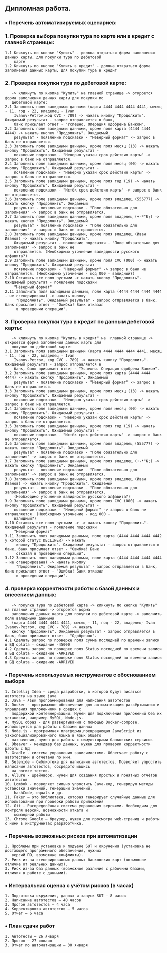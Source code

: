 ## Дипломная работа.

### • Перечень автоматизируемых сценариев:
        
### 1. Проверка выбора покупки тура по карте или в кредит с главной страницы:
    1.1 Кликнуть по кнопке "Купить" - должна открыться форма заполнения данных карты, для покупки тура по дебетовой 
	    карте
    1.2 Кликнуть по кнопке "Купить в кредит" - должна открыться форма заполнения данных карты, для покупки тура в кредит
   
### 2. Проверка покупки тура по дебетовой карте:
       -> кликнуть по кнопке "Купить" на главной странице -> откроется форма заполнения данных карты для покупки по 
	   дебетовой карте:
    2.1 Заполнить поля валидными данными (карта 4444 4444 4444 4441, месяц - 11, год - 22, владелец - Ivan 
	    Ivanov-Petrov,код CVC - 789) -> нажать кнопку "Продолжить". Ожидаемый результат - запрос отправляется в банк,
		банк присылает ответ - "Успешно. Операция одобрена Банком".
    2.2 Заполнить поле валидными данными, кроме поля карта (4444 4444 4444) -> нажать кнопку "Продолжить". Ожидаемый
    	результат - появление подсказки - "Неверный формат" -> запрос в банк не отправляется.
    2.3 Заполнить поле валидными данными, кроме поля месяц (13) -> нажать кнопку "Продолжить". Ожидаемый результат -
     	появление подсказки - "Неверно указан срок действия карты" -> запрос в банк не отправляется.
    2.4 Заполнить поле валидными данными, кроме поля месяц (00) -> нажать кнопку "Продолжить". Ожидаемый результат -
     	появление подсказки - "Неверно указан срок действия карты" -> запрос в банк не отправляется.
    2.5 Заполнить поле валидными данными, кроме поля год (19) -> нажать кнопку "Продолжить". Ожидаемый результат - 
	    появление подсказки - "Истёк срок действия карты" -> запрос в банк не отправляется.
    2.6 Заполнить поле валидными данными, кроме поля владелец (555777) -> нажать кнопку "Продолжить". Ожидаемый 
	    результат - появление подсказки - "Поле обязательно для заполнения" -> запрос в банк не отправляется.
    2.7 Заполнить поле валидными данными, кроме поля владелец (+-*"№;) -> нажать кнопку "Продолжить". Ожидаемый 
	    результат - появление подсказки - "Поле обязательно для заполнения" -> запрос в банк не отправляется.
    2.8 Заполнить поле валидными данными, кроме поля владелец (Иван Иванов) -> нажать кнопку "Продолжить". 
	    Ожидаемый результат - появление подсказки - "Поле обязательно для заполнения" -> запрос в банк не 
		отправляется. (Необходимо уточнение валиддности русского алфавита?)
    2.9 Заполнить поле валидными данными, кроме поля CVC (000) -> нажать кнопку "Продолжить". Ожидаемый результат -
    	появление подсказки - "Неверный формат" -> запрос в банк не отправляется. (Необходимо уточнение - код 000 - валидный?)
    2.10 Оставить все поля пустыми -> нажать кнопку "Продолжить". Ожидаемый результат - появление подсказки 
	    "Неверный формат"
    2.11 Заполнить поля валидными данными, поле карта (4444 4444 4444 4444 - не сгенерирована) -> нажать кнопку 
	     "Продолжить". Ожидаемый результат - запрос отправляется в банк, банк присылает ответ - "Ошибка! Банк отказал
		 в проведении операции".
    
### 3. Проверка покупки тура в кредит по данным дебетовой карты:
       -> кликнуть по кнопке "Купить в кредит" на  главной странице -> откроется форма заполнения данных карты для 
	   покупки по дебетовой карте:
    3.1 Заполнить поля валидными данными (карта 4444 4444 4444 4441, месяц - 11, год - 22, владелец - Ivan 
	    Ivanov-Petrov, код CVC - 789) -> нажать кнопку "Продолжить". Ожидаемый результат - запрос отправляется в 
		банк, банк присылает ответ - "Успешно. Операция одобрена Банком".
    3.2 Заполнить поле валидными данными, кроме поля карта (4444 4444 4444) -> нажать кнопку "Продолжить". Ожидаемый
    	результат - появление подсказки - "Неверный формат" -> запрос в банк не отправляется.
    3.3 Заполнить поле валидными данными, кроме поля месяц (13) -> нажать кнопку "Продолжить". Ожидаемый результат -
    	появление подсказки - "Неверно указан срок действия карты" -> запрос в банк не отправляется.
    3.4 Заполнить поле валидными данными, кроме поля месяц (00) -> нажать кнопку "Продолжить". Ожидаемый результат -
    	появление подсказки - "Неверно указан срок действия карты" -> запрос в банк не отправляется.
    3.5 Заполнить поле валидными данными, кроме поля год (19) -> нажать кнопку "Продолжить". Ожидаемый результат - 
	    появление подсказки - "Истёк срок действия карты" -> запрос в банк не отправляется.
    3.6 Заполнить поле валидными данными, кроме поля владелец (555777) -> нажать кнопку "Продолжить". Ожидаемый 
	    результат - появление подсказки - "Поле обязательно для заполнения" -> запрос в банк не отправляется.
    3.7 Заполнить поле валидными данными, кроме поля владелец (+-*"№;) -> нажать кнопку "Продолжить". Ожидаемый 
	    результат - появление подсказки - "Поле обязательно для заполнения" -> запрос в банк не отправляется.
    3.8 Заполнить поле валидными данными, кроме поля владелец (Иван Иванов) -> нажать кнопку "Продолжить". Ожидаемый
     	результат - появление подсказки - "Поле обязательно для заполнения" -> запрос в банк не отправляется. 
		(Необходимо уточнение валидности русского алфавита?)
    3.9 Заполнить поле валидными данными, кроме поля CVC (000) -> нажать кнопку "Продолжить". Ожидаемый результат - 
	    появление подсказки - "Неверный формат" -> запрос в банк не отправляется. (Необходимо уточнение - код 000 -
		валидный?)
    3.10 Оставить все поля пустыми -> -> нажать кнопку "Продолжить". Ожидаемый результат - появление подсказки 
	    "Неверный формат"
    3.11 Заполнить поля валидными данными, поле карта (4444 4444 4444 4442 у которой статус DECLINER) -> нажать 
	     кнопку "Продолжить". Ожидаемый результат - запрос отправляется в банк, банк присылает ответ - "Ошибка! Банк
		 отказал в проведении операции".
    3.12 Заполнить поля валидными данными, поле карта (4444 4444 4444 4444 - не сгенерирована) -> нажать кнопку 
	     "Продолжить". Ожидаемый результат - запрос отправляется в банк, банк присылает ответ - "Ошибка! Банк отказал
		 в проведении операции".

### 4. проверка корректности работы с базой данных и внесением данных:
       -> покупка тура по дебетовой карте -> кликнуть по кнопке "Купить" на главной странице -> откроется форма 
	   заполнения данных карты для покупки по дебетовой карте -> заполнить поля валидными данными 
	   (карта 4444 4444 4444 4441, месяц - 11, год - 22, владелец- Ivan Ivanov-Petrov, код CVC - 789) -> нажать 
	   кнопку "Продолжить". Ожидаемый результат - запрос отправляется в банк, банк присылает ответ - "Одобренно".
    4.1 Сделать запрос по проверке поля сумма последней по времени записи в БД oplata - ожидание -45000
    4.2 Сделать запрос по проверке поля Status последней по времени записи в БД oplata - ожидание -ARRIVED
    4.3 Сделать запрос по проверке поля Status последней по времени записи в БД oplata - ожидание -ARRIVED

### • Перечень используемых инструментов с обоснованием выбора 

    1. Intellij Idea — среда разработки, в которой будут писаться автотесты на языке java
    2. Java - язык программирования для написания автотестов
    3. Docker - программное обеспечение для автоматизации развёртывания и управления приложениями в средах с 
	   поддержкой контейнеризации. Нужен для подключения приложений без их установки, например MySQL, Node.js.
    4. MySQL образ - для развертывания с помощью Docker-compose, используется для работы с базами данных
    5. Node.js - программная платформа,превращающая JavaScript из узкоспециализированного языка в язык общего 
	   назначения, нужен для работы с симуляторами банковских сервисов
    6. Dbeaver - менеджер баз данных, нужен для проверки корректности работы с БД
    7. Gradle - система управления зависимостями. Облегчает работу с автотестами и отчетами по ним. 
    8. Selenide - библиотека для написания автотестов. Позволяет упростить написание автотестов, сосредоточившись 
	   на логике тестов.  
    9. Allure - фреймворк, нужен для создания простых и понятных отчётов автотестов
    10. Lombok - позволяет сильно упростить Java-код, генерируя методы установки значений, генерации значений, 
	    hashCode, equals и др.
    11. Faker – это библиотека, которая генерирует случайные данные для использования при проверки работы приложения 
    12. Git - Распределённая система управления версиями. Необходима для контроля версий, возможности отката и 
	    командной работы
    13. Chrome Google – браузер, нужен для просмотра web-страниц и работы с ними в инструментах разработчика.

### • Перечень возможных рисков при автоматизации 

    1. Проблемы при установке и подъеме SUT и окружения (установка не достающего программного обеспечения, нужных 
	   версий ПО, возможные конфликты).
    2. Риск из-за сгенерированных данных банковских карт (возможное отличие от реальных данных).
    3. Риск из-за баз данных (возможное различие с рабочими базами, отличия в работе с данными). 

### • Интервальная оценка с учётом рисков (в часах) 

    1. Подготовка окружения, данных и запуск SUT – 8 часов
    2. Написание автотестов — 40 часов
    3. Прогон автотестов — 4 часа
    4. Корректировка автотестов — 5 часов
    5. Отчет — 6 часа

### • План сдачи работ 

    1. Автотесты — 26 января
    2. Прогон — 27 января
    3. Отчет по автоматизации — 30 января